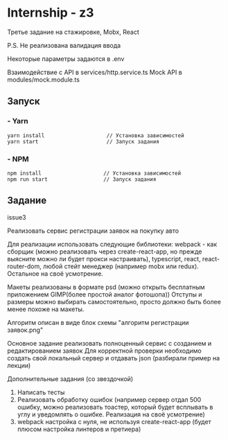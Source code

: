 # Internship - z3

Третье задание на стажировке, Mobx, React

P.S. Не реализована валидация ввода

Некоторые параметры задаются в .env

Взаимодействие с API в services/http.service.ts
Mock API в modules/mock.module.ts

## Запуск

### - Yarn

```
yarn install                    // Установка зависимостей
yarn start                      // Запуск задания
```

### - NPM

```
npm install                    // Установка зависимостей
npm run start                  // Запуск задания
```

## Задание

issue3

Реализовать сервис регистрации заявок на покупку авто

Для реализации использовать следующие библиотеки:
webpack - как сборщик (можно реализовать через create-react-app, но прежде выясните можно ли будет прокси настраивать),
typescript, react, react-router-dom, любой стейт менеджер (например mobx или redux).
Остальное на своё усмотрение.

Макеты реализованы в формате psd (можно открыть бесплатным приложением GIMP(более простой аналог фотошопа))
Отступы и размеры можно выбирать самостоятельно, просто должно быть более менее похоже на макеты.

Алгоритм описан в виде блок схемы "алгоритм регистрации заявок.png"

Основное задание реализовать полноценный сервис с созданием и редактированием заявок
Для корректной проверки необходимо создать свой локальный сервер и отдавать json (разбирали пример на лекции)

Дополнительные задания (со звездочкой)

1. Написать тесты
2. Реализовать обработку ошибок (например сервер отдал 500 ошибку, можно реализовать тоастер, который будет всплывать в углу и уведомлять о ошибке. Реализация на своё усмотрение)
3. webpack настройка с нуля, не используя create-react-app (будет плюсом настройка линтеров и претиера)
